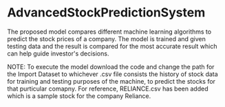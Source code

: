 # AdvancedStockPredictionSystem

The proposed model compares different machine learning algorithms to predict the stock prices of a company. The model is trained and given testing data and the  result is compared for the most accurate result which can help guide investor's decisions.

NOTE: 
To execute the model download the code and change the path for the Import Dataset to whichever .csv file consists the history of stock data for training and testing purposes of the machine, to predict the stocks for that purticular comapny. For reference, RELIANCE.csv has been added which is a sample stock for the company Reliance.
